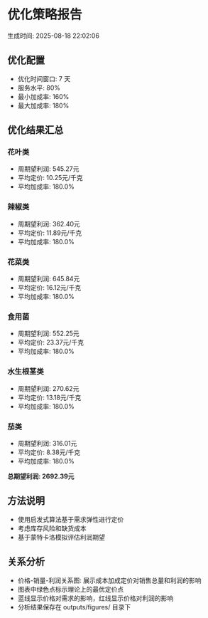 # 优化策略报告
生成时间: 2025-08-18 22:02:06

## 优化配置
- 优化时间窗口: 7 天
- 服务水平: 80%
- 最小加成率: 160%
- 最大加成率: 180%

## 优化结果汇总
### 花叶类
- 周期望利润: 545.27元
- 平均定价: 10.25元/千克
- 平均加成率: 180.0%

### 辣椒类
- 周期望利润: 362.40元
- 平均定价: 11.89元/千克
- 平均加成率: 180.0%

### 花菜类
- 周期望利润: 645.84元
- 平均定价: 16.12元/千克
- 平均加成率: 180.0%

### 食用菌
- 周期望利润: 552.25元
- 平均定价: 23.37元/千克
- 平均加成率: 180.0%

### 水生根茎类
- 周期望利润: 270.62元
- 平均定价: 13.18元/千克
- 平均加成率: 180.0%

### 茄类
- 周期望利润: 316.01元
- 平均定价: 8.38元/千克
- 平均加成率: 180.0%

**总期望利润: 2692.39元**

## 方法说明
- 使用启发式算法基于需求弹性进行定价
- 考虑库存风险和缺货成本
- 基于蒙特卡洛模拟评估利润期望

## 关系分析
- 价格-销量-利润关系图: 展示成本加成定价对销售总量和利润的影响
- 图表中绿色点标示理论上的最优定价点
- 蓝线显示价格对需求的影响，红线显示价格对利润的影响
- 分析结果保存在 outputs/figures/ 目录下